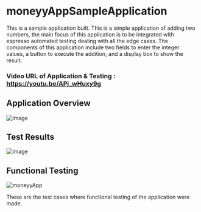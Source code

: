 # moneyyAppSampleApplication

This is a sample application built. This is a simple application of adding two numbers, the main focus of this application is to be integrated with espresso automated testing dealing with all the edge cases. The components of this application include two fields to enter the integer values, a button to execute the addition, and a display box to show the result.

### Video URL of Application & Testing  : https://youtu.be/APj_wHuxy9g

## Application Overview

![image](https://user-images.githubusercontent.com/53993341/189125231-be499da7-48f9-42c6-9221-269ff85a5808.png)

## Test Results

![image](https://user-images.githubusercontent.com/53993341/189125140-68100272-d25e-4e8d-b2e9-0efd3a207efa.png)

## Functional Testing

![moneyyApp](https://user-images.githubusercontent.com/53993341/189127528-19471b69-037f-4db0-8ef8-7e6466b9e051.png)

These are the test cases where functional testing of the application were made. 
